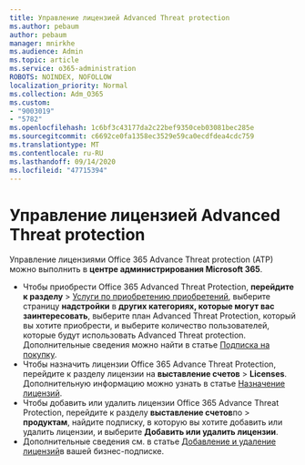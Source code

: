 ```yaml
---
title: Управление лицензией Advanced Threat protection
ms.author: pebaum
author: pebaum
manager: mnirkhe
ms.audience: Admin
ms.topic: article
ms.service: o365-administration
ROBOTS: NOINDEX, NOFOLLOW
localization_priority: Normal
ms.collection: Adm_O365
ms.custom:
- "9003019"
- "5782"
ms.openlocfilehash: 1c6bf3c43177da2c22bef9350ceb03081bec285e
ms.sourcegitcommit: c6692ce0fa1358ec3529e59ca0ecdfdea4cdc759
ms.translationtype: MT
ms.contentlocale: ru-RU
ms.lasthandoff: 09/14/2020
ms.locfileid: "47715394"
---
```

# <a name="advanced-threat-protection-license-management"></a>Управление лицензией Advanced Threat protection

Управление лицензиями Office 365 Advance Threat protection (ATP) можно выполнить в  **центре администрирования Microsoft 365**.

- Чтобы приобрести Office 365 Advanced Threat Protection, **перейдите к разделу**  >  [Услуги по приобретению приобретений](https://go.microsoft.com/fwlink/p/?linkid=868433), выберите страницу **надстройки** в **других категориях, которые могут вас заинтересовать**, выберите план Advanced Threat Protection, который вы хотите приобрести, и выберите количество пользователей, которые будут использовать Advanced Threat protection. Дополнительные сведения можно найти в статье [Подписка на покупку](https://docs.microsoft.com/microsoft-365/commerce/subscriptions/upgrade-to-different-plan).
- Чтобы назначить лицензии Office 365 Advance Threat Protection, перейдите к разделу лицензии на **выставление счетов**  >  **Licenses**. Дополнительную информацию можно узнать в статье  [Назначение лицензий](https://docs.microsoft.com/microsoft-365/admin/manage/assign-licenses-to-users).  
- Чтобы добавить или удалить лицензии Office 365 Advance Threat Protection, перейдите к разделу **выставление счетов**по  >  **продуктам**, найдите подписку, в которую вы хотите добавить или удалить лицензии, и выберите **Добавить или удалить лицензии**.  
- Дополнительные сведения см. в статье [Добавление и удаление лицензий](https://docs.microsoft.com/microsoft-365/commerce/licenses/buy-licenses?view=o365-worldwide#add-or-remove-licenses-for-your-business-subscription)в вашей бизнес-подписке.
